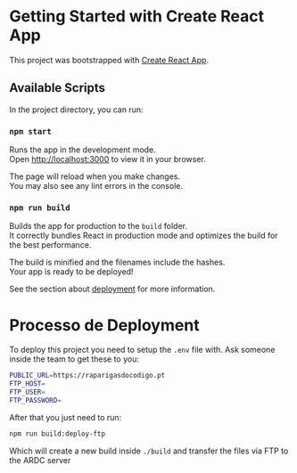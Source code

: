 # Getting Started with Create React App

This project was bootstrapped with [Create React App](https://github.com/facebook/create-react-app).

## Available Scripts

In the project directory, you can run:

### `npm start`

Runs the app in the development mode.\
Open [http://localhost:3000](http://localhost:3000) to view it in your browser.

The page will reload when you make changes.\
You may also see any lint errors in the console.

### `npm run build`

Builds the app for production to the `build` folder.\
It correctly bundles React in production mode and optimizes the build for the best performance.

The build is minified and the filenames include the hashes.\
Your app is ready to be deployed!

See the section about [deployment](https://facebook.github.io/create-react-app/docs/deployment) for more information.

# Processo de Deployment
[//]: https://github.com/As-Raparigas-do-Codigo/ardc-website-deployment

To deploy this project you need to setup the `.env` file with. Ask someone inside the team to get these to you:
```bash
PUBLIC_URL=https://raparigasdocodigo.pt
FTP_HOST=
FTP_USER=
FTP_PASSWORD=
```

After that you just need to run:
```bash
npm run build:deploy-ftp
```
Which will create a new build inside `./build` and transfer the files via FTP to the ARDC server


